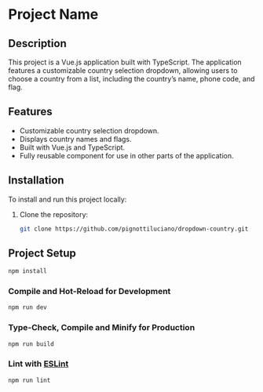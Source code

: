 # Project Name

## Description

This project is a Vue.js application built with TypeScript. The application features a customizable country selection dropdown, allowing users to choose a country from a list, including the country’s name, phone code, and flag.

## Features

- Customizable country selection dropdown.
- Displays country names and flags.
- Built with Vue.js and TypeScript.
- Fully reusable component for use in other parts of the application.

## Installation

To install and run this project locally:

1. Clone the repository:
   ```bash
   git clone https://github.com/pignottiluciano/dropdown-country.git
## Project Setup

```sh
npm install
```

### Compile and Hot-Reload for Development

```sh
npm run dev
```

### Type-Check, Compile and Minify for Production

```sh
npm run build
```

### Lint with [ESLint](https://eslint.org/)

```sh
npm run lint
```
